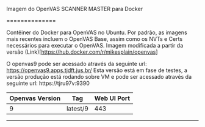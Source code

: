 Imagem do OpenVAS SCANNER MASTER para Docker

==============

Contêiner do Docker para OpenVAS no Ubuntu. Por padrão, as imagens mais recentes incluem o OpenVAS Base, assim como os NVTs e Certs necessários para executar o OpenVAS. Imagem modificada a partir da versão (Link)[https://hub.docker.com/r/mikesplain/openvas]

O openvas9 pode ser acessado através da seguinte url: https://openvas9.apps.tjdft.jus.br/
Esta versão está em fase de testes, a versão produção está rodando sobre VM e pode ser acessado através da seguinte url: https://tjru97v:9390


| Openvas Version |   Tag   | Web UI Port |
|-----------------|---------|-------------|
| 9               | latest/9| 443         |

-----
